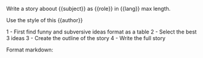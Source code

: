 Write a story aboout {{subject}} as {{role}} in {{lang}} max length.

Use the style of this {{author}}

1 - First find funny and subversive ideas format as a table
2 - Select the best 3 ideas
3 - Create the outline of the story
4 - Write the full story

Format markdown:

<ideas/>
<outline/>
<story/>
